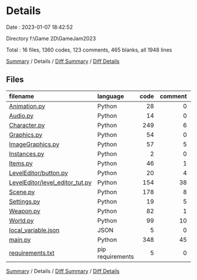 # Details

Date : 2023-01-07 18:42:52

Directory f:\\Game 2D\\GameJam2023

Total : 16 files,  1360 codes, 123 comments, 465 blanks, all 1948 lines

[Summary](results.md) / Details / [Diff Summary](diff.md) / [Diff Details](diff-details.md)

## Files
| filename | language | code | comment | blank | total |
| :--- | :--- | ---: | ---: | ---: | ---: |
| [Animation.py](/Animation.py) | Python | 28 | 0 | 12 | 40 |
| [Audio.py](/Audio.py) | Python | 14 | 0 | 4 | 18 |
| [Character.py](/Character.py) | Python | 249 | 6 | 84 | 339 |
| [Graphics.py](/Graphics.py) | Python | 54 | 0 | 18 | 72 |
| [ImageGraphics.py](/ImageGraphics.py) | Python | 57 | 5 | 31 | 93 |
| [Instances.py](/Instances.py) | Python | 2 | 0 | 0 | 2 |
| [Items.py](/Items.py) | Python | 46 | 1 | 20 | 67 |
| [LevelEditor/button.py](/LevelEditor/button.py) | Python | 20 | 4 | 7 | 31 |
| [LevelEditor/level_editor_tut.py](/LevelEditor/level_editor_tut.py) | Python | 154 | 38 | 47 | 239 |
| [Scene.py](/Scene.py) | Python | 178 | 8 | 56 | 242 |
| [Settings.py](/Settings.py) | Python | 19 | 5 | 17 | 41 |
| [Weapon.py](/Weapon.py) | Python | 82 | 1 | 28 | 111 |
| [World.py](/World.py) | Python | 99 | 10 | 21 | 130 |
| [local_variable.json](/local_variable.json) | JSON | 5 | 0 | 0 | 5 |
| [main.py](/main.py) | Python | 348 | 45 | 119 | 512 |
| [requirements.txt](/requirements.txt) | pip requirements | 5 | 0 | 1 | 6 |

[Summary](results.md) / Details / [Diff Summary](diff.md) / [Diff Details](diff-details.md)